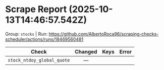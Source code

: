 # Scrape Report (2025-10-13T14:46:57.542Z)

Group: `stocks`  |  Run: https://github.com/AlbertoRoca96/scraping-checks-scheduler/actions/runs/18469560481

| Check | Changed | Keys | Error |
|---|:---:|:--|:--|
| `stock_ntdoy_global_quote` | — |  |  |
